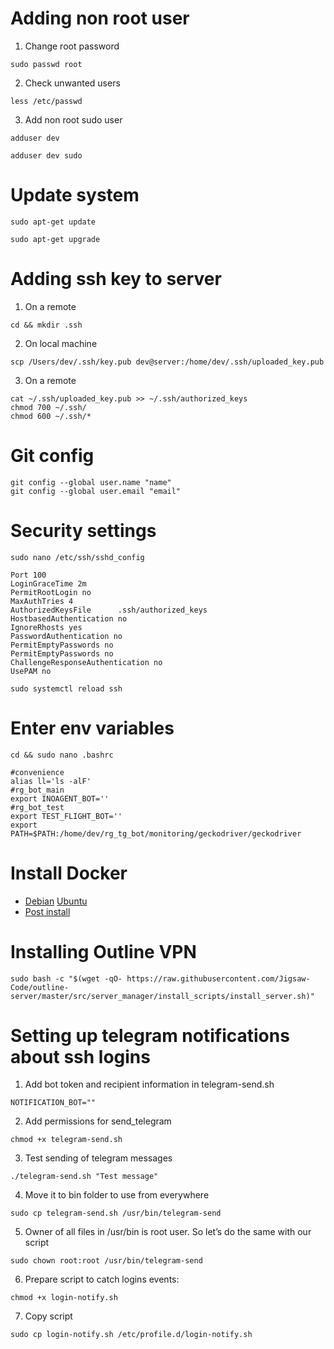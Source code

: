 # Adding non root user
1. Change root password
~~~~
sudo passwd root
~~~~
2. Check unwanted users
~~~~
less /etc/passwd
~~~~
3. Add non root sudo user
~~~~
adduser dev
~~~~
~~~~
adduser dev sudo
~~~~

# Update system
~~~~
sudo apt-get update
~~~~
~~~~
sudo apt-get upgrade
~~~~

# Adding ssh key to server
1. On a remote
~~~~
cd && mkdir .ssh
~~~~
2. On local machine
~~~~
scp /Users/dev/.ssh/key.pub dev@server:/home/dev/.ssh/uploaded_key.pub
~~~~
3. On a remote
~~~~
cat ~/.ssh/uploaded_key.pub >> ~/.ssh/authorized_keys
chmod 700 ~/.ssh/
chmod 600 ~/.ssh/*
~~~~

# Git config
~~~~
git config --global user.name "name"
git config --global user.email "email"
~~~~

# Security settings
~~~~
sudo nano /etc/ssh/sshd_config
~~~~
~~~~
Port 100
LoginGraceTime 2m
PermitRootLogin no
MaxAuthTries 4
AuthorizedKeysFile      .ssh/authorized_keys 
HostbasedAuthentication no
IgnoreRhosts yes
PasswordAuthentication no
PermitEmptyPasswords no
PermitEmptyPasswords no
ChallengeResponseAuthentication no
UsePAM no
~~~~
~~~~
sudo systemctl reload ssh
~~~~

# Enter env variables
~~~~
cd && sudo nano .bashrc
~~~~
~~~~
#convenience
alias ll='ls -alF'
#rg_bot_main
export INOAGENT_BOT=''
#rg_bot_test
export TEST_FLIGHT_BOT=''
export PATH=$PATH:/home/dev/rg_tg_bot/monitoring/geckodriver/geckodriver
~~~~

# Install Docker
* [Debian](https://docs.docker.com/engine/install/debian/) [Ubuntu](https://docs.docker.com/engine/install/ubuntu/)
* [Post install](https://docs.docker.com/engine/install/linux-postinstall/)

# Installing Outline VPN
~~~~
sudo bash -c "$(wget -qO- https://raw.githubusercontent.com/Jigsaw-Code/outline-server/master/src/server_manager/install_scripts/install_server.sh)"
~~~~

# Setting up telegram notifications about ssh logins
1. Add bot token and recipient information in telegram-send.sh
~~~~
NOTIFICATION_BOT=""
~~~~
2. Add permissions for send_telegram
~~~~
chmod +x telegram-send.sh
~~~~
3. Test sending of telegram messages
~~~~
./telegram-send.sh "Test message"
~~~~
4. Move it to bin folder to use from everywhere
~~~~
sudo cp telegram-send.sh /usr/bin/telegram-send
~~~~
5. Owner of all files in /usr/bin is root user. So let’s do the same with our script
~~~~
sudo chown root:root /usr/bin/telegram-send
~~~~
6. Prepare script to catch logins events:
~~~~
chmod +x login-notify.sh
~~~~
7. Copy script 
~~~~
sudo cp login-notify.sh /etc/profile.d/login-notify.sh
~~~~
